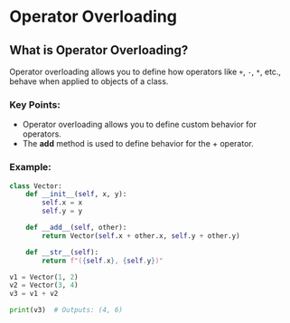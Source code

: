 # Operator Overloading

## What is Operator Overloading?
Operator overloading allows you to define how operators like `+`, `-`, `*`, etc., behave when applied to objects of a class.

### Key Points:
- Operator overloading allows you to define custom behavior for operators.
- The __add__ method is used to define behavior for the + operator.
### Example:
```python
class Vector:
    def __init__(self, x, y):
        self.x = x
        self.y = y

    def __add__(self, other):
        return Vector(self.x + other.x, self.y + other.y)

    def __str__(self):
        return f"({self.x}, {self.y})"

v1 = Vector(1, 2)
v2 = Vector(3, 4)
v3 = v1 + v2

print(v3)  # Outputs: (4, 6)
```